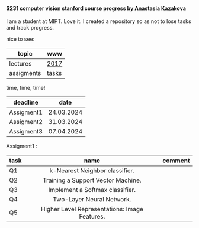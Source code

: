 
#### S231 computer vision stanford course progress by Anastasia Kazakova


I am a student at MIPT. Love it. I created a repository so as not to lose tasks and track progress.

nice to see:

topic  |www
------------- | -------------
lectures  | [2017](https://www.youtube.com/watch?v=vT1JzLTH4G4&list=PL3FW7Lu3i5JvHM8ljYj-zLfQRF3EO8sYv)
assigments  | [tasks](http://cs231n.github.io/)

time, time, time! 

| deadline  | date |
| ------------- | ------------- |
| Assigment1  | 24.03.2024  |
| Assigment2  | 31.03.2024  |
| Assigment3  | 07.04.2024  |
Assigment1 :

| task | name | comment |
|:------------- |:---------------:| -------------:|
| Q1      |k-Nearest Neighbor classifier. | |
| Q2      |Training a Support Vector Machine.        | |
| Q3  | Implement a Softmax classifier.       |   |
| Q4      | Two-Layer Neural Network.     | 
| Q5  | Higher Level Representations: Image Features.         |       |
